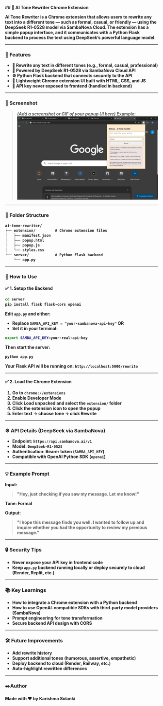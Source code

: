 <b>## 📝 AI Tone Rewriter Chrome Extension<b>

**AI Tone Rewriter** is a Chrome extension that allows users to rewrite any text into a different tone — such as formal, casual, or friendly — using the **DeepSeek R1-0528 model via SambaNova Cloud**. The extension has a simple popup interface, and it communicates with a Python Flask backend to process the text using DeepSeek’s powerful language model.

---

### 🚀 Features

* 🔄 Rewrite any text in different tones (e.g., formal, casual, professional)
* 🧠 Powered by DeepSeek R1-0528 via SambaNova Cloud API
* ⚙️ Python Flask backend that connects securely to the API
* 🧩 Lightweight Chrome extension UI built with HTML, CSS, and JS
* 🔐 API key never exposed to frontend (handled in backend)

---

### 📸 Screenshot

> *(Add a screenshot or GIF of your popup UI here)*
> Example:
> ![Screenshot](screenshot.png)

---

### 📁 Folder Structure

```
ai-tone-rewriter/
├── extension/         # Chrome extension files
│   ├── manifest.json
│   ├── popup.html
│   ├── popup.js
│   └── styles.css
└── server/            # Python Flask backend
    └── app.py
```

---

### 🧩 How to Use

#### ✅ 1. Setup the Backend

```bash
cd server
pip install flask flask-cors openai
```

Edit `app.py` and either:

* Replace `SAMBA_API_KEY = "your-sambanova-api-key"`
  **OR**
* Set it in your terminal:

```bash
export SAMBA_API_KEY=your-real-api-key
```

Then start the server:

```bash
python app.py
```

Your Flask API will be running on:
`http://localhost:5000/rewrite`

---

#### ✅ 2. Load the Chrome Extension

1. Go to `chrome://extensions`
2. Enable **Developer Mode**
3. Click **Load unpacked** and select the `extension/` folder
4. Click the extension icon to open the popup
5. Enter text → choose tone → click **Rewrite**

---

### ⚙️ API Details (DeepSeek via SambaNova)

* **Endpoint**: `https://api.sambanova.ai/v1`
* **Model**: `DeepSeek-R1-0528`
* **Authentication**: Bearer token (`SAMBA_API_KEY`)
* Compatible with OpenAI Python SDK (`openai`)

---

### 💡 Example Prompt

**Input:**

> "Hey, just checking if you saw my message. Let me know!"

**Tone: Formal**

**Output:**

> "I hope this message finds you well. I wanted to follow up and inquire whether you had the opportunity to review my previous message."

---

### 🔒 Security Tips

* Never expose your API key in frontend code
* Keep `app.py` backend running locally or deploy securely to cloud (Render, Replit, etc.)

---

### 📚 Key Learnings

* How to integrate a Chrome extension with a Python backend
* How to use OpenAI-compatible SDKs with third-party model providers (SambaNova)
* Prompt engineering for tone transformation
* Secure backend API design with CORS

---

### 🛠️ Future Improvements

* Add rewrite history
* Support additional tones (humorous, assertive, empathetic)
* Deploy backend to cloud (Render, Railway, etc.)
* Auto-highlight rewritten differences

---

### ✒️Author

Made with ❤️ by Karishma Solanki
